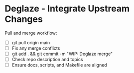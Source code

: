 # Deglaze - Integrate Upstream Changes

Pull and merge workflow:
- [ ] git pull origin main
- [ ] Fix any merge conflicts
- [ ] git add . && git commit -m "WIP: Deglaze merge"
- [ ] Check repo description and topics
- [ ] Ensure docs, scripts, and Makefile are aligned
